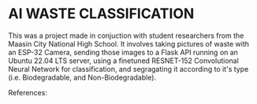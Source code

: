 # AI WASTE CLASSIFICATION
This was a project made in conjuction with student researchers from the Maasin City National High School. It involves taking pictures of waste with an ESP-32 Camera, sending those images to a Flask API running on an Ubuntu 22.04 LTS server, using a finetuned RESNET-152 Convolutional Neural Network for classification, and segragating it according to it's type (i.e. Biodegradable, and Non-Biodegradable). 

References:
